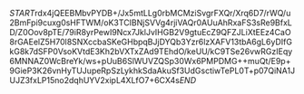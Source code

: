 $START$rdx4jQEEBMbvPYDB+/Jx5mtLLg0rbMCMziSvgrFXQr/Xrq6D7/rWQ/u2BmFpi9cuxg0sHFTWM/oK3TCIBNjSVVg4rjiVAQr0AUuAhRxaFS3sRe9BfxLD/Z0Oov8pTE/79iR8yrPewI9Ncx7JklJvIHGB2V9gtuEcZ9QFZJLiXtEEz4CaO8rGAEelZ5H70l8SNXccbaSKeGHbpqBJjDYQb3Yzr6lzXAFV13tbA6gL6yDIfGkG8k7dSFP0VsoKVtdE3Kh2bVXTxZAd9TEhdO/keUU/kC9TSe26vwRGzIEqy6MNNAZ0WcBreYk/ws+pUuB6SlWUVZQSp30Wx6PMPDMG++muQt/E9p+9GieP3K26vnHyTUJupeRpSzLykhkSdaAkuSf3UdGsctiwTePL0T+p07QiNA1JUJZ3fxLP15no2dqhUYV2xipL4XLfO7+6CX4s$END$